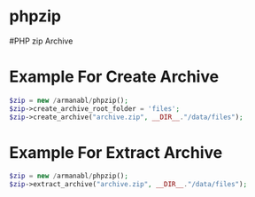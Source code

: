 # phpzip
#PHP zip Archive


# Example For Create Archive
```php
$zip = new /armanabl/phpzip();
$zip->create_archive_root_folder = 'files';
$zip->create_archive("archive.zip", __DIR__."/data/files");
```


# Example For Extract Archive
```php
$zip = new /armanabl/phpzip();
$zip->extract_archive("archive.zip", __DIR__."/data/files");
```
